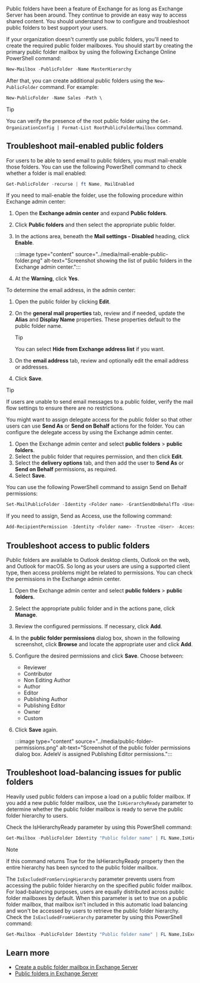 Public folders have been a feature of Exchange for as long as Exchange Server has been around. They continue to provide an easy way to access shared content. You should understand how to configure and troubleshoot public folders to best support your users.

If your organization doesn't currently use public folders, you'll need to create the required public folder mailboxes. You should start by creating the primary public folder mailbox by using the following Exchange Online PowerShell command: 

``` powershell
New-Mailbox -PublicFolder -Name MasterHierarchy
```

After that, you can create additional public folders using the `New-PublicFolder` command. For example:

``` powershell
New-PublicFolder -Name Sales -Path \
```

> [!TIP]
> You can verify the presence of the root public folder using the `Get-OrganizationConfig | Format-List RootPublicFolderMailbox` command.

## Troubleshoot mail-enabled public folders

For users to be able to send email to public folders, you must mail-enable those folders. You can use the following PowerShell command to check whether a folder is mail enabled: 

``` powershell
Get-PublicFolder -recurse | ft Name, MailEnabled
```

If you need to mail-enable the folder, use the following procedure within Exchange admin center:

1. Open the **Exchange admin center** and expand **Public folders**.
1. Click **Public folders** and then select the appropriate public folder.
1. In the actions area, beneath the **Mail settings - Disabled** heading, click **Enable**.

    :::image type="content" source="../media/mail-enable-public-folder.png" alt-text="Screenshot showing the list of public folders in the Exchange admin center.":::

1. At the **Warning**, click **Yes**.

To determine the email address, in the admin center:

1. Open the public folder by clicking **Edit**.
1. On the **general mail properties** tab, review and if needed, update the **Alias** and **Display Name** properties. These properties default to the public folder name.

    > [!TIP]
    > You can select **Hide from Exchange address list** if you want.

1. On the **email address** tab, review and optionally edit the email address or addresses.

1. Click **Save**.

> [!TIP]
> If users are unable to send email messages to a public folder, verify the mail flow settings to ensure there are no restrictions. 

You might want to assign delegate access for the public folder so that other users can use **Send As** or **Send on Behalf** actions for the folder. You can configure the delegate access by using the Exchange admin center.

1. Open the Exchange admin center and select **public folders** > **public folders**.
1. Select the public folder that requires permission, and then click **Edit**.
1. Select the **delivery options** tab, and then add the user to **Send As** or **Send on Behalf** permissions, as required.
1. Select **Save**.

You can use the following PowerShell command to assign Send on Behalf permissions: 

``` powershell
Set-MailPublicFolder -Identity <Folder name> -GrantSendOnBehalfTo <User>
```

If you need to assign, Send as Access, use the following command:

``` powershell
Add-RecipientPermission -Identity <Folder name> -Trustee <User> -AccessRights 'SendAs'
```

## Troubleshoot access to public folders

Public folders are available to Outlook desktop clients, Outlook on the web, and Outlook for macOS. So long as your users are using a supported client type, then access problems might be related to permissions. You can check the permissions in the Exchange admin center.

1. Open the Exchange admin center and select **public folders** > **public folders**.
1. Select the appropriate public folder and in the actions pane, click **Manage**.
1. Review the configured permissions. If necessary, click **Add**.
1. In the **public folder permissions** dialog box, shown in the following screenshot, click **Browse** and locate the appropriate user and click **Add**.
1. Configure the desired permissions and click **Save**. Choose between:

    - Reviewer
    - Contributor
    - Non Editing Author
    - Author
    - Editor
    - Publishing Author
    - Publishing Editor
    - Owner
    - Custom

1. Click **Save** again.

    :::image type="content" source="../media/public-folder-permissions.png" alt-text="Screenshot of the public folder permissions dialog box. AdeleV is assigned Publishing Editor permissions.":::

## Troubleshoot load-balancing issues for public folders

Heavily used public folders can impose a load on a public folder mailbox. If you add a new public folder mailbox, use the `IsHierarchyReady` parameter to determine whether the public folder mailbox is ready to serve the public folder hierarchy to users.

Check the IsHierarchyReady parameter by using this PowerShell command:

``` powershell
Get-Mailbox -PublicFolder Identity "Public folder name" | FL Name,IsHierarchyReady
```

> [!NOTE]
> If this command returns True for the IsHierarchyReady property then the entire hierarchy has been synced to the public folder mailbox.

The `IsExcludedFromServingHierarchy` parameter prevents users from accessing the public folder hierarchy on the specified public folder mailbox. For load-balancing purposes, users are equally distributed across public folder mailboxes by default. When this parameter is set to true on a public folder mailbox, that mailbox isn't included in this automatic load balancing and won't be accessed by users to retrieve the public folder hierarchy. Check the `IsExcludedFromHierarchy` parameter by using this PowerShell command:

``` powershell
Get-Mailbox -PublicFolder Identity "Public folder name" | FL Name,IsExcludedFromHierarchy
```

## Learn more

- [Create a public folder mailbox in Exchange Server](/exchange/collaboration/public-folders/create-public-folder-mailboxes)
- [Public folders in Exchange Server](/exchange/collaboration/public-folders/public-folders)